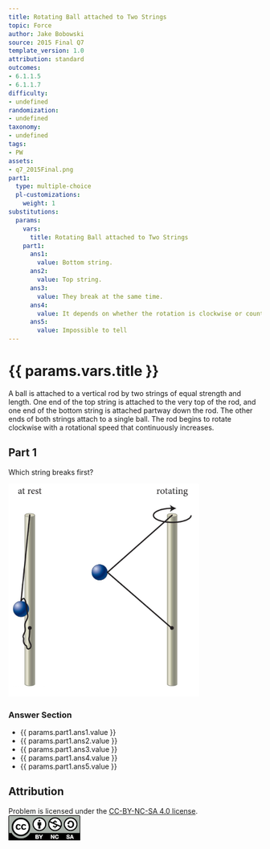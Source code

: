 ```yaml
---
title: Rotating Ball attached to Two Strings
topic: Force
author: Jake Bobowski
source: 2015 Final Q7
template_version: 1.0
attribution: standard
outcomes:
- 6.1.1.5
- 6.1.1.7
difficulty:
- undefined
randomization:
- undefined
taxonomy:
- undefined
tags:
- PW
assets:
- q7_2015Final.png
part1:
  type: multiple-choice
  pl-customizations:
    weight: 1
substitutions:
  params:
    vars:
      title: Rotating Ball attached to Two Strings
    part1:
      ans1:
        value: Bottom string.
      ans2:
        value: Top string.
      ans3:
        value: They break at the same time.
      ans4:
        value: It depends on whether the rotation is clockwise or counter clockwise
      ans5:
        value: Impossible to tell
---
```

# {{ params.vars.title }}
A ball is attached to a vertical rod by two strings of equal strength and length. One end of the top string is attached to the very top of the rod, and one end of the bottom string is attached partway down the rod. The other ends of both strings attach to a single ball. The rod begins to rotate clockwise with a rotational speed that continuously increases.
## Part 1

Which string breaks first?

![Figure showing the ball in two situations: at rest and rotating.](q7_2015Final.png)

### Answer Section

- {{ params.part1.ans1.value }}
- {{ params.part1.ans2.value }}
- {{ params.part1.ans3.value }}
- {{ params.part1.ans4.value }}
- {{ params.part1.ans5.value }}

## Attribution

Problem is licensed under the [CC-BY-NC-SA 4.0 license](https://creativecommons.org/licenses/by-nc-sa/4.0/).<br> ![The Creative Commons 4.0 license requiring attribution-BY, non-commercial-NC, and share-alike-SA license.](https://raw.githubusercontent.com/firasm/bits/master/by-nc-sa.png)